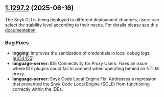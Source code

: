 ## [1.1297.2](https://github.com/snyk/snyk/compare/v1.1297.1...1.1297.2) (2025-06-16)

The Snyk CLI is being deployed to different deployment channels, users can select the stability level according to their needs. For details please see [this documentation](https://docs.snyk.io/snyk-cli/releases-and-channels-for-the-snyk-cli)

### Bug Fixes

* **logging:** Improves the sanitization of credentials in local debug logs. ([e054455](https://github.com/snyk/snyk/commit/e054455eab8e686f19c165a8bad86259103a5f5d))
* **language-server:** IDE Connectivity for Proxy Users: Fixes an issue where IDE plugins could fail to connect when operating behind an NTLM proxy.
* **language-server:** Snyk Code Local Engine Fix: Addresses a regression that prevented the Snyk Code Local Engine (SCLE) from functioning correctly within the IDEs.

